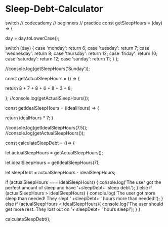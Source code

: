 # Sleep-Debt-Calculator
switch // codecademy // beginners // practice
const getSleepHours = (day) => {

day = day.toLowerCase();

  switch (day) {
   case 'monday':
   return 6;
   case 'tuesday':
   return 7;
   case 'wednesday':
   return 8;
   case 'thursday':
   return 12;
   case 'friday':
   return 10;
   case 'saturday':
   return 12;
   case 'sunday':
   return 11;
  }
};

//console.log(getSleepHours('Sunday'));

const getActualSleepHours = () => {

return 8 + 7 + 8 + 6 + 8 + 3 + 8;

};
//console.log(getActualSleepHours());

const getIdealSleepHours = (idealHours) => {

return idealHours * 7;
}

//console.log(getIdealSleepHours(7.5));
//console.log(getActualSleepHours());

const calculateSleepDebt = ()=> {

let actualSleepHours = getActualSleepHours();

let idealSleepHours = getIdealSleepHours(7);

let sleepDebt = actualSleepHours - idealSleepHours;



if (actualSleepHours === idealSleepHours) {
  console.log('The user got the perfect amount of sleep and have '+sleepDebt+' sleep debt.');
} else if (actualSleepHours > idealSleepHours) {
  console.log('The user got more sleep than needed! They slept ' +sleepDebt+ ' hours more than needed!');
} else if (actualSleepHours < idealSleepHours){
  console.log('The user should get more rest. They lost out on '+ sleepDebt+ ' hours sleep!');
}
}

calculateSleepDebt();

